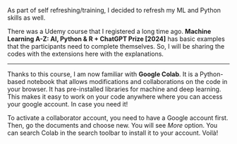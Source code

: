 As part of self refreshing/training, I decided to refresh my ML and Python skills as well. 

There was a Udemy course that I registered a long time ago. **Machine Learning A-Z: AI, Python & R + ChatGPT Prize [2024]** has basic examples that the participants need to complete themselves. So, I will be sharing the codes with the extensions here with the explanations.

----------------------------------------------------------------------------

Thanks to this course, I am now familiar with **Google Colab**. It is a Python-based notebook that allows modifications and collaborations on the code in your browser. It has pre-installed libraries for machine and deep learning.
This makes it easy to work on your code anywhere where you can access your google account. In case you need it! 

To activate a collaborator account, you need to have a Google account first. Then, go the documents and choose new. You will see *More* option. You can search Colab in the search toolbar to install it to your account. Voilà!
